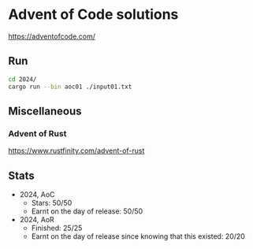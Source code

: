 # Advent of Code solutions

https://adventofcode.com/

## Run
```sh
cd 2024/
cargo run --bin aoc01 ./input01.txt
```


## Miscellaneous

### Advent of Rust
https://www.rustfinity.com/advent-of-rust


## Stats
+ 2024, AoC
	+ Stars: 50/50
	+ Earnt on the day of release: 50/50
+ 2024, AoR
	+ Finished: 25/25
	+ Earnt on the day of release since knowing that this existed: 20/20
